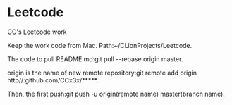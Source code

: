 # Leetcode
CC's Leetcode work


Keep the work code from Mac.
Path:~/CLionProjects/Leetcode.

The code to pull README.md:git pull --rebase origin master.

origin is the name of new remote repository:git remote add origin http//:github.com/CCx3x/*****.

Then, the first push:git push -u origin(remote name) master(branch name).
